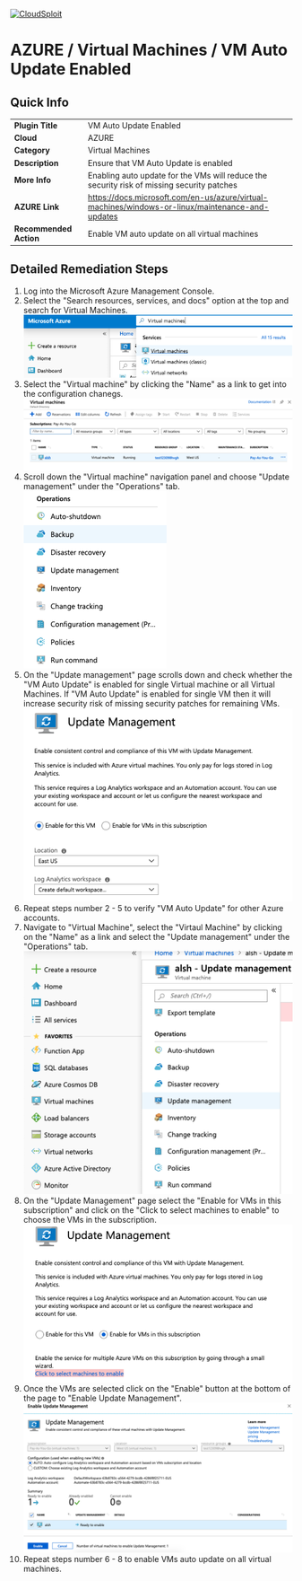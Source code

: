 [![CloudSploit](https://cloudsploit.com/img/logo-new-big-text-100.png "CloudSploit")](https://cloudsploit.com)

# AZURE / Virtual Machines / VM Auto Update Enabled

## Quick Info

| | |
|-|-|
| **Plugin Title** | VM Auto Update Enabled |
| **Cloud** | AZURE |
| **Category** | Virtual Machines |
| **Description** | Ensure that VM Auto Update is enabled |
| **More Info** | Enabling auto update for the VMs will reduce the security risk of missing security patches |
| **AZURE Link** | https://docs.microsoft.com/en-us/azure/virtual-machines/windows-or-linux/maintenance-and-updates |
| **Recommended Action** | Enable VM auto update on all virtual machines |

## Detailed Remediation Steps
1. Log into the Microsoft Azure Management Console.
2. Select the "Search resources, services, and docs" option at the top and search for Virtual Machines. </br> <img src="/resources/azure/virtualmachines/vm-auto-update-enabled/step2.png"/>
3. Select the "Virtual machine" by clicking the "Name" as a link to get into the configuration chanegs. </br> <img src="/resources/azure/virtualmachines/vm-auto-update-enabled/step3.png"/>
4. Scroll down the "Virtual machine" navigation panel and choose "Update management" under the "Operations" tab. </br> <img src="/resources/azure/virtualmachines/vm-auto-update-enabled/step4.png"/>
5. On the "Update management" page scrolls down and check whether the "VM Auto Update" is enabled for single Virtual machine or all Virtual Machines. If "VM Auto Update" is enabled for single VM then it will increase security risk of missing security patches for remaining VMs. </br> <img src="/resources/azure/virtualmachines/vm-auto-update-enabled/step5.png"/>
6. Repeat steps number 2 - 5 to verify "VM Auto Update" for other Azure accounts. </br>
7. Navigate to "Virtual Machine", select the "Virtaul Machine" by clicking on the "Name" as a link and select the "Update management" under the "Operations" tab. </br> <img src="/resources/azure/virtualmachines/vm-auto-update-enabled/step7.png"/>
8. On the "Update Management" page select the "Enable for VMs in this subscription" and click on the "Click to select machines to enable" to choose the VMs in the subscription. </br> <img src="/resources/azure/virtualmachines/vm-auto-update-enabled/step8.png"/>
9. Once the VMs are selected click on the "Enable" button at the bottom of the page to "Enable Update Management". </br> <img src="/resources/azure/virtualmachines/vm-auto-update-enabled/step9.png"/>
10. Repeat steps number 6 - 8 to enable VMs auto update on all virtual machines. </br>
